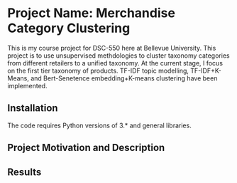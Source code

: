 # Project Name: Merchandise Category Clustering
This is my course project for DSC-550 here at Bellevue University. This project is to use unsupervised methdologies to cluster taxonomy categories from different retailers to a unified taxonomy. At the current stage, I focus on the first tier taxonomy of products. TF-IDF topic modelling, TF-IDF+K-Means, and Bert-Senetence embedding+K-means clustering have been implemented.

## Installation
The code requires Python versions of 3.* and general libraries.

## Project Motivation and Description


## Results


